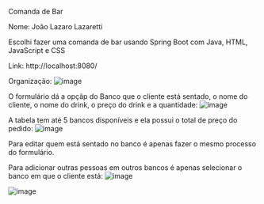 Comanda de Bar

Nome: João Lazaro Lazaretti

Escolhi fazer uma comanda de bar usando Spring Boot com Java, HTML, JavaScript e CSS

Link: http://localhost:8080/

Organização:
![image](https://github.com/jacarrr/metodos-dev/assets/140563534/9dd89ec7-2bab-4873-854e-032fd371f97f)

O formulário dá a opçãp do Banco que o cliente está sentado, o nome do cliente, o nome do drink, o preço do drink e a quantidade:
![image](https://github.com/jacarrr/metodos-dev/assets/140563534/d71a2274-2322-4737-b1b8-6aea99376dce)

A tabela tem até 5 bancos disponíveis e ela possui o total de preço do pedido:
![image](https://github.com/jacarrr/metodos-dev/assets/140563534/83c108ec-c2d2-419f-b4e2-5dc6589dbf5f)

Para editar quem está sentado no banco é apenas fazer o mesmo processo do formulário.

Para adicionar outras pessoas em outros bancos é apenas selecionar o banco em que o cliente está:
![image](https://github.com/jacarrr/metodos-dev/assets/140563534/2d84ef5a-0cc2-4df7-b6a2-7bee38563a5b)

![image](https://github.com/jacarrr/metodos-dev/assets/140563534/3d4e1626-d4d1-4393-b4c3-cceb49e35487)
